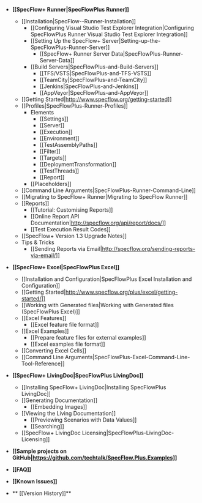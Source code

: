 * **[[SpecFlow+ Runner|SpecFlowPlus Runner]]**
    * [[Installation|SpecFlow--Runner-Installation]]
        * [[Configuring Visual Studio Test Explorer Integration|Configuring SpecFlowPlus Runner Visual Studio Test Explorer Integration]]
        * [[Setting Up the SpecFlow+ Server|Setting-up-the-SpecFlowPlus-Runner-Server]]
          * [[SpecFlow+ Runner Server Data|SpecFlowPlus-Runner-Server-Data]]
        * [[Build Servers|SpecFlowPlus-and-Build-Servers]]
          * [[TFS/VSTS|SpecFlowPlus-and-TFS-VSTS]]
          * [[TeamCity|SpecFlowPlus-and-TeamCity]]
          * [[Jenkins|SpecFlowPlus-and-Jenkins]]
          * [[AppVeyor|SpecFlowPlus-and-AppVeyor]]
    * [[Getting Started|http://www.specflow.org/getting-started]]
    * [[Profiles|SpecFlowPlus-Runner-Profiles]]
      * Elements
        * [[Settings]]
        * [[Server]]
        * [[Execution]]
        * [[Environment]]
        * [[TestAssemblyPaths]]
        * [[Filter]]
        * [[Targets]]
        * [[DeploymentTransformation]]
        * [[TestThreads]]
        * [[Report]]
      * [[Placeholders]]
    * [[Command Line Arguments|SpecFlowPlus-Runner-Command-Line]]
    * [[Migrating to SpecFlow+ Runner|Migrating to SpecFlow Runner]]
    * [[Reports]]
      * [[Tutorial: Customising Reports]]
      * [[Online Report API Documentation|http://specflow.org/api/report/docs/]]
      * [[Test Execution Result Codes]]
    * [[SpecFlow+ Version 1.3 Upgrade Notes]]  
  * Tips & Tricks
    * [[Sending Reports via Email|http://specflow.org/sending-reports-via-email/]]

* **[[SpecFlow+ Excel|SpecFlowPlus Excel]]**
    * [[Installation and Configuration|SpecFlowPlus Excel Installation and Configuration]]
    * [[Getting Started|http://www.specflow.org/plus/excel/getting-started/]]
    * [[Working with Generated files|Working with Generated files (SpecFlowPlus Excel)]]
    * [[Excel Features]]
        * [[Excel feature file format]]
    * [[Excel Examples]]
        * [[Prepare feature files for external examples]]
        * [[Excel examples file format]]
    * [[Converting Excel Cells]]  
    * [[Command Line Arguments|SpecFlowPlus-Excel-Command-Line-Tool-Reference]]

* **[[SpecFlow+ LivingDoc|SpecFlowPlus LivingDoc]]**
  * [[Installing SpecFlow+ LivingDoc|Installing SpecFlowPlus LivingDoc]]
  * [[Generating Documentation]]
    * [[Embedding Images]]
  * [[Viewing the Living Documentation]]  
    * [[Previewing Scenarios with Data Values]]
    * [[Searching]]
  * [[SpecFlow+ LivingDoc Licensing|SpecFlowPlus-LivingDoc-Licensing]]

* **[[Sample projects on GitHub|https://github.com/techtalk/SpecFlow.Plus.Examples]]**
* **[[FAQ]]**
* **[[Known Issues]]**
* ** [[Version History]]**